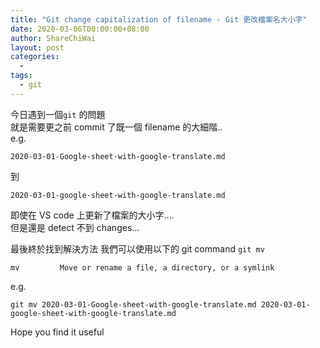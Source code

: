 ```yaml
---
title: "Git change capitalization of filename - Git 更改檔案名大小字"
date: 2020-03-06T00:00:00+08:00
author: ShareChiWai
layout: post
categories:
  -
tags:
  - git
---
```


今日遇到一個`git` 的問題  
就是需要更之前 commit 了既一個 filename 的大細階..  
e.g.

```
2020-03-01-Google-sheet-with-google-translate.md
```

到

```
2020-03-01-google-sheet-with-google-translate.md
```

即使在 VS code 上更新了檔案的大小字....  
但是還是 detect 不到 changes...

最後終於找到解決方法
我們可以使用以下的 git command
`git mv`

```
mv         Move or rename a file, a directory, or a symlink
```

e.g.

```
git mv 2020-03-01-Google-sheet-with-google-translate.md 2020-03-01-google-sheet-with-google-translate.md
```

Hope you find it useful
